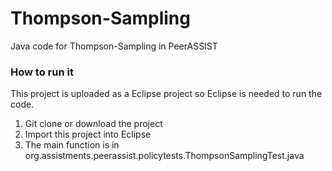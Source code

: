 # Thompson-Sampling
Java code for Thompson-Sampling in PeerASSIST

### How to run it
This project is uploaded as a Eclipse project so Eclipse is needed to run the code.

1. Git clone or download the project
2. Import this project into Eclipse
3. The main function is in org.assistments.peerassist.policytests.ThompsonSamplingTest.java
